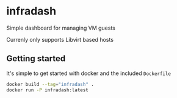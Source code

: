 # infradash

Simple dashboard for managing VM guests

Currenly only supports Libvirt based hosts

## Getting started

It's simple to get started with docker and the included `Dockerfile`

```bash
docker build --tag="infradash" .
docker run -P infradash:latest
```
